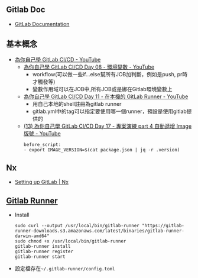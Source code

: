 ## Gitlab Doc
* [GitLab Documentation](https://docs.gitlab.com/)
## 基本概念
* [為你自己學 GitLab CI/CD - YouTube](https://www.youtube.com/playlist?list=PLBd8JGCAcUAEwyH2kT1wW2BUmcSPQzGcu)
  * [為你自己學 GitLab CI/CD Day 08 - 環境變數 - YouTube](https://www.youtube.com/watch?v=7MLKzgCJAE4)
    * workflow(可以做一些if...else幫所有JOB加判斷，例如是push, pr時才觸發等)
    * 變數作用域可以在JOB中,所有JOB或是綁在Gitlab環境變數上
  * [為你自己學 GitLab CI/CD Day 11 - 在本機的 GitLab Runner - YouTube](https://www.youtube.com/watch?v=wRXBztn6OkE)
    * 用自己本地的shell註冊為gitlab runner
    * gitlab.yml中的tag可以指定要使用哪一個runner，預設是使用gitlab提供的
  * [(13) 為你自己學 GitLab CI/CD Day 17 - 專案演練 part 4 自動遞增 Image 版號 - YouTube](https://www.youtube.com/watch?v=jG3Ne543Ua0)
    ```
    before_script:
    - export IMAGE_VERSION=$(cat package.json | jq -r .version)
    ```

## Nx
* [Setting up GitLab | Nx](https://nx.dev/recipes/ci/monorepo-ci-gitlab)

## [Gitlab Runner](https://docs.gitlab.com/runner/install/osx.html)
* Install
  ```
  sudo curl --output /usr/local/bin/gitlab-runner "https://gitlab-runner-downloads.s3.amazonaws.com/latest/binaries/gitlab-runner-darwin-amd64"
  sudo chmod +x /usr/local/bin/gitlab-runner
  gitlab-runner install
  gitlab-runner register
  gitlab-runner start
  ```
* 設定檔存在`~/.gitlab-runner/config.toml`